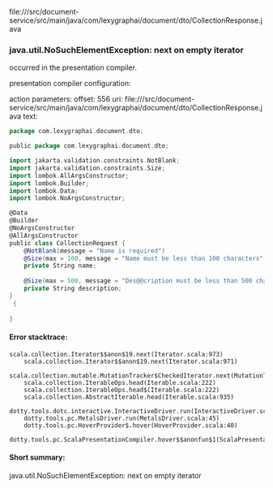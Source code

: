 file://<WORKSPACE>/src/document-service/src/main/java/com/lexygraphai/document/dto/CollectionResponse.java
### java.util.NoSuchElementException: next on empty iterator

occurred in the presentation compiler.

presentation compiler configuration:


action parameters:
offset: 556
uri: file://<WORKSPACE>/src/document-service/src/main/java/com/lexygraphai/document/dto/CollectionResponse.java
text:
```scala
package com.lexygraphai.document.dto;

public package com.lexygraphai.document.dto;

import jakarta.validation.constraints.NotBlank;
import jakarta.validation.constraints.Size;
import lombok.AllArgsConstructor;
import lombok.Builder;
import lombok.Data;
import lombok.NoArgsConstructor;

@Data
@Builder
@NoArgsConstructor
@AllArgsConstructor
public class CollectionRequest {
    @NotBlank(message = "Name is required")
    @Size(max = 100, message = "Name must be less than 100 characters")
    private String name;
    
    @Size(max = 500, message = "Des@@cription must be less than 500 characters")
    private String description;
}
 {
    
}

```



#### Error stacktrace:

```
scala.collection.Iterator$$anon$19.next(Iterator.scala:973)
	scala.collection.Iterator$$anon$19.next(Iterator.scala:971)
	scala.collection.mutable.MutationTracker$CheckedIterator.next(MutationTracker.scala:76)
	scala.collection.IterableOps.head(Iterable.scala:222)
	scala.collection.IterableOps.head$(Iterable.scala:222)
	scala.collection.AbstractIterable.head(Iterable.scala:935)
	dotty.tools.dotc.interactive.InteractiveDriver.run(InteractiveDriver.scala:164)
	dotty.tools.pc.MetalsDriver.run(MetalsDriver.scala:45)
	dotty.tools.pc.HoverProvider$.hover(HoverProvider.scala:40)
	dotty.tools.pc.ScalaPresentationCompiler.hover$$anonfun$1(ScalaPresentationCompiler.scala:376)
```
#### Short summary: 

java.util.NoSuchElementException: next on empty iterator
